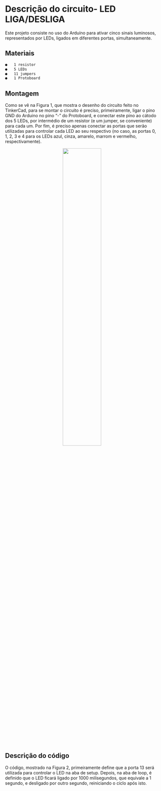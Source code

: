# Descrição do circuito- LED LIGA/DESLIGA

Este projeto consiste no uso do Arduíno para ativar cinco sinais luminosos, representados por LEDs, ligados em diferentes portas, simultaneamente.

## Materiais
```sh
●	1 resistor
●	5 LEDs
●	11 jumpers
●	1 Protoboard
```
## Montagem
Como se vê na Figura 1, que mostra o desenho do circuito feito no TinkerCad, para se montar o circuito é preciso, primeiramente, ligar o pino GND do Arduino no pino “-” do Protoboard, e conectar este pino ao cátodo dos 5 LEDs, por intermédio de um resistor (e um jumper, se conveniente) para cada um. Por fim, é preciso apenas conectar as portas que serão utilizadas para controlar cada LED ao seu respectivo (no caso, as portas 0, 1, 2, 3 e 4 para os LEDs azul, cinza, amarelo, marrom e vermelho, respectivamente).
<div align="center">
<img src="https://user-images.githubusercontent.com/72284498/194414939-d7c55a9d-2781-4f7a-9fb6-50cc1c19c9da.png" width=50%>
</div>

## Descrição do código

O código, mostrado na Figura 2, primeiramente define que a porta 13 será utilizada para controlar o LED na aba de setup. Depois, na aba de loop, é definido que o LED ficará ligado por 1000 milisegundos, que equivale a 1 segundo, e desligado por outro segundo, reiniciando o ciclo após isto.

